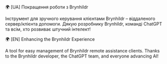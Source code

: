 🌍 [UA] Покращення роботи з Brynhildr

Інструмент для зручного керування клієнтами Brynhildr – віддаленого сервер/клієнта допомоги.
Дякую розробнику Brynhildr, команді ChatGPT та всім, хто розвиває штучний інтелект!

🌍 [EN] Enhancing the Brynhildr Experience

A tool for easy management of Brynhildr remote assistance clients.
Thanks to the Brynhildr developer, the ChatGPT team, and everyone advancing AI!
